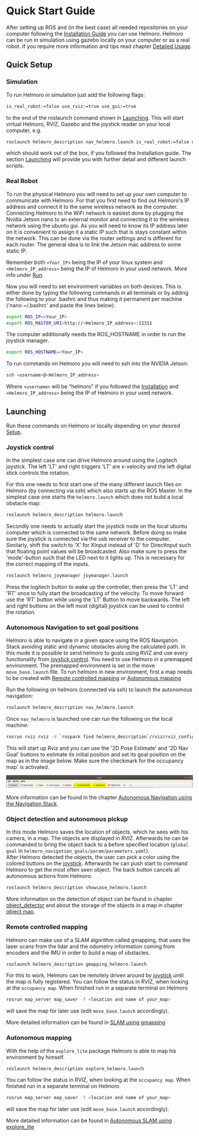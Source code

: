 # Quick Start Guide

After setting up ROS and (in the best case) all needed repositories on your computer following the [Installation Guide](04_installation_guide.md) you can use Helmoro. Helmoro can be run in simulation using gazebo locally on your computer or as a real robot. If you require more information and tips read chapter [Detailed Usage](03_detailed_guide.md).

## Quick Setup

### Simulation

To run Helmoro in simulation just add the following flags:

```sh
is_real_robot:=false use_rviz:=true use_gui:=true
```

to the end of the roslaunch command shown in [Launching](#launching). This will start virtual Helmoro, RVIZ, Gazebo and the joystick reader on your local computer, e.g.

```sh
roslaunch helmoro_description nav_helmoro.launch is_real_robot:=false use_rviz:=true use_gui:=true
```

which should work out of the box, if you followed the Installation guide. The section [Launching](#launching) will provide you with further detail and different launch scripts.

### Real Robot

To run the physical Helmoro you will need to set up your own computer to communicate with Helmoro. For that you first need to find out Helmoro's IP address and connect it to the same wireless network as the computer.
Connecting Helmoro to the WiFi network is easiest done by plugging the Nvidia Jetson nano to an external monitor and connecting it to the wireless network using the ubuntu gui. As you will need to know its IP address later on it is convenient to assign it a static IP such that is stays constant within the network. This can be done via the router settings and is different for each router. The general idea is to link the Jetson mac address to some static IP.

Remember both `<Your_IP>` being the IP of your linux system and `<Helmoro_IP_address>` being the IP of Helmoro in your used network. More info under [Run](03_detailed_guide.md#run).

Now you will need to set environment variables on both devices. This is either done by typing the following commands in all terminals or by adding the following to your .bashrc and thus making it permanent per machine ('nano ~/.bashrc' and paste the lines below).

```sh
export ROS_IP=<Your_IP>
export ROS_MASTER_URI=http://<Helmoro_IP_address>:11311
```

The computer additionally needs the ROS_HOSTNAME in order to run the joystick manager.

``` sh
export ROS_HOSTNAME=<Your_IP>
```

To run commands on Helmoro you will need to ssh into the NVIDIA Jetson:

```sh
ssh <username>@<Helmoro_IP_address>
```

Where `<username>` will be "helmoro" if you followed the [Installation](04_installation_guide.md) and `<Helmoro_IP_address>` being the IP of Helmoro in your used network.

<!-- After executing the desired `launch file` (see below in [Launching](#launching)) you need to run

```sh
rosrun rviz rviz -d `rospack find helmoro_description`/rviz/rviz_config.rviz
```

on your computer for visualization RVIZ.

For remote control of velocity and the commanding of autonomous object pickup the joystick:

```sh
roslaunch helmoro_joymanager joymanager.launch
```
--->

## Launching

Run these commands on Helmoro or locally depending on your desired [Setup](#quick_setup).

### Joystick control

In the simplest case one can drive Helmoro around using the Logitech joystick. The left 'LT' and right triggers 'LT' are x-velocity and the left digital stick controls the rotation.

For this one needs to first start one of the many different launch files on Helmoro (by connecting via ssh) which also starts up the ROS Master. In the simplest case one starts the ```helmoro.launch``` which does not build a local obstacle map:

``` sh
roslaunch helmoro_description helmoro.launch
```

Secondly one needs to actually start the joystick node on the local ubuntu computer which is connected to the same network. Before doing so make sure the joystick is connected via the usb receiver to the computer.
Similarly, shift the switch to 'X' for XInput instead of 'D' for DirectInput such that floating point values will be broadcasted.
Also make sure to press the 'mode'-button such that the LED next to it lights up. This is necessary for the correct mapping of the inputs.

``` sh
roslaunch helmoro_joymanager joymanager.launch
```

Press the logitech button to wake up the controller, then press the 'LT' and 'RT' once to fully start the broadcasting of the velocity. To move forward use the 'RT' button while using the 'LT' Button to  move backwards. The left and right buttons on the left most (digital) joystick can be used to control the rotation.

### Autonomous Navigation to set goal positions

Helmoro is able to navigate in a given space using the ROS Navigation Stack avoiding static and dynamic obstacles along the calculated path. In this mode it is possible to send helmoro to goals using RVIZ and use every functionality from [joystick control](#joystick-control). You need to use Helmoro in a premapped environment. The premapped environment is set in the move ``move_base.launch`` file.
To run helmoro in new environment, first a map needs to be created with [Remote controlled mapping](#remote-controlled-mapping) or [Autonomous mapping](#autonomous-mapping)

Run the following on helmoro (connected via ssh) to launch the autonomous navigation:

```sh
roslaunch helmoro_description nav_helmoro.launch
```

Once ``nav_helmoro`` is launched one can run the following on the local machine:

``` sh
rosrun rviz rviz -d `rospack find helmoro_description`/rviz/rviz_config.rviz
```

This will start up Rviz and you can use the '2D Pose Estimate' and '2D Nav Goal' buttons to estimate its initial position and set its goal position on the map as in the image below. Make sure the checkmark for the occupancy map' is activated.

![helmoro_intro](pictures/Rviz-Buttons.png)

More information can be found in the chapter [Autonomous Navigation using the Navigation Stack](#autonomous-Navigation-using-the-Navigation-Stack).

### Object detection and autonomous pickup

In this mode Helmoro saves the location of objects, which he sees with his camera, in a map. The objects are displayed in RVIZ. Afterwards he can be commanded to bring the object back to a before specified location (`global goal` in `helmoro_navigation_goals/param/parameters.yaml`).  
After Helmoro detected the objects, the user can pick a color using the colored buttons on the [joystick](#joystick-control). Afterwards he can push start to command Helmoro to get the most often seen object. The back button cancels all autonomous actions from Helmoro.

```sh
roslaunch helmoro_description showcase_helmoro.launch
```

More information on the detection of object can be found in chapter [object_detector](#object_detector) and about the storage of the objects in a map in chapter [object map](#object_map).

### Remote controlled mapping

Helmoro can make use of a SLAM algorithm called gmapping, that uses the laser scans from the lidar and the odometry information coming from encoders and the IMU in order to build a map of obstacles.

```sh
roslaunch helmoro_description gmapping_helmoro.launch
```

For this to work, Helmoro can be remotely driven around by [joystick](#joystick-control) until the map is fully registered. You can follow the status in RVIZ, when looking at the `occupancy map`. When finished run in a separate terminal on Helmoro

```sh
rosrun map_server map_saver -f <location and name of your_map>
```

will save the map for later use (edit `move_base.launch` accordingly).

More detailed information can be found in [SLAM using gmapping](#slam-using-gmapping)

### Autonomous mapping

With the help of the `explore_lite` package Helmoro is able to map his environment by himself.

```sh
roslaunch helmoro_description explore_helmoro.launch
```

You can follow the status in RVIZ, when looking at the `occupancy map`. When finished run in a separate terminal on Helmoro

```sh
rosrun map_server map_saver -f <location and name of your_map>
```

will save the map for later use (edit `move_base.launch` accordingly).

More detailed information can be found in [Autonomous SLAM using explore_lite](#autonomous-SLAM-using-explore_lite)
